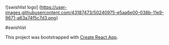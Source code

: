 ![swishlist logo] (https://user-images.githubusercontent.com/43187473/50240975-e5aa6e00-038b-11e9-9671-a63a74f5c7d3.png)

#swishlist

This project was bootstrapped with [Create React App](https://github.com/facebook/create-react-app).

